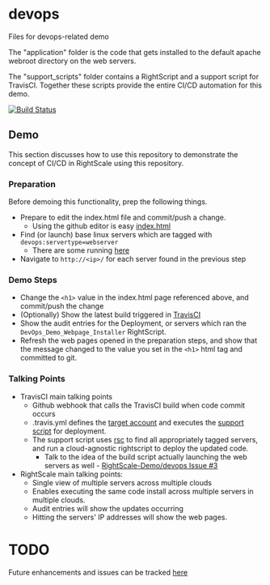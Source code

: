 # devops
Files for devops-related demo

The "application" folder is the code that gets installed to the default apache webroot directory on the web servers.

The "support_scripts" folder contains a RightScript and a support script for TravisCI. Together these scripts provide the entire CI/CD automation for this demo.

[![Build Status](https://travis-ci.org/RightScale-Demo/devops.svg?branch=master)](https://travis-ci.org/RightScale-Demo/devops)

## Demo
This section discusses how to use this repository to demonstrate the concept of CI/CD in RightScale using this repository.

### Preparation
Before demoing this functionality, prep the following things.

* Prepare to edit the index.html file and commit/push a change.
  * Using the github editor is easy [index.html](https://github.com/RightScale-Demo/devops/edit/master/application/html/index.html)
* Find (or launch) base linux servers which are tagged with `devops:servertype=webserver`
  * There are some running [here](https://us-3.rightscale.com/acct/30601/deployments/906750003#servers)
* Navigate to `http://<ip>/` for each server found in the previous step

### Demo Steps

* Change the `<h1>` value in the index.html page referenced above, and commit/push the change
* (Optionally) Show the latest build triggered in [TravisCI](https://travis-ci.org/RightScale-Demo/devops)
* Show the audit entries for the Deployment, or servers which ran the `DevOps_Demo_Webpage_Installer` RightScript.
* Refresh the web pages opened in the preparation steps, and show that the message changed to the value you set in the `<h1>` html tag and committed to git.

### Talking Points
* TravisCI main talking points
  * Github webhook that calls the TravisCI build when code commit occurs
  * .travis.yml defines the [target account](https://github.com/RightScale-Demo/devops/blob/master/.travis.yml#L3-L6) and executes the [support script](https://github.com/RightScale-Demo/devops/blob/master/.travis.yml#L15) for deployment.
  * The support script uses [rsc](https://github.com/RightScale-Demo/devops/blob/master/support_scripts/jenkinsBuildScript.sh#L17) to find all appropriately tagged servers, and run a cloud-agnostic rightscript to deploy the updated code.
    * Talk to the idea of the build script actually launching the web servers as well - [RightScale-Demo/devops Issue #3](https://github.com/RightScale-Demo/devops/issues/3)
* RightScale main talking points:
  * Single view of multiple servers across multiple clouds
  * Enables executing the same code install across multiple servers in multiple clouds.
  * Audit entries will show the updates occurring
  * Hitting the servers' IP addresses will show the web pages.

# TODO
Future enhancements and issues can be tracked [here](https://github.com/RightScale-Demo/devops/issues)
